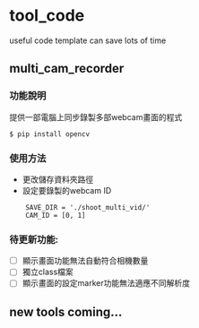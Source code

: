 # tool_code
useful code template can save lots of time

## multi_cam_recorder

### 功能說明
提供一部電腦上同步錄製多部webcam畫面的程式
```
$ pip install opencv
```
### 使用方法
- 更改儲存資料夾路徑
- 設定要錄製的webcam ID
```
    SAVE_DIR = './shoot_multi_vid/'
    CAM_ID = [0, 1]
```
### 待更新功能:
- [ ] 顯示畫面功能無法自動符合相機數量
- [ ] 獨立class檔案
- [ ] 顯示畫面的設定marker功能無法適應不同解析度

## new tools coming...
